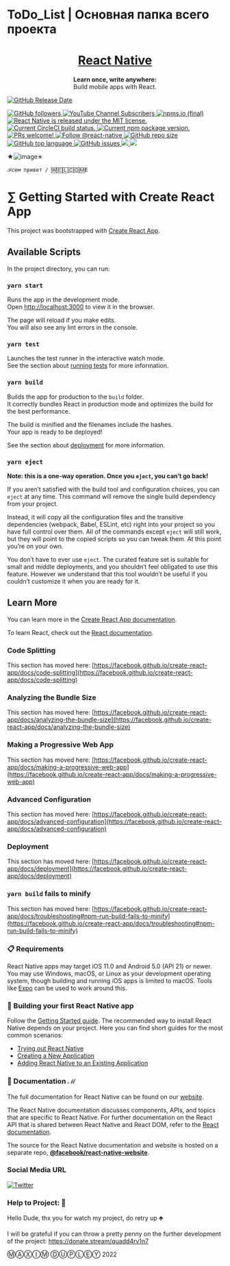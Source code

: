 # ToDo_List | Основная папка всего проекта 

<h1 align="center">
  <a href="https://reactnative.dev/"> React Native </a>
</h1>

<p align="center">
  <strong>Learn once, write anywhere:</strong><br> Build mobile apps with React.
</p>

<p align="center">
  
  [![GitHub Release Date](https://img.shields.io/badge/license-MIT-blue.svg)](https://github.com/QuadDarv1ne/ToDo_List/edit/main/to-do-list-v3/releases)
  
  <a href="https://github.com/QuadDarv1ne/ToDo_List/edit/main/to-do-list-v3/"> 
     <img alt="GitHub followers" src="https://img.shields.io/github/followers/QuadDarv1ne?color=blue&label=Followers%20on%20GitHub&logoColor=blueviolet&style=social"/>
  <a/>
    
  <a href="https://github.com/QuadDarv1ne/ToDo_List/edit/main/to-do-list-v3/"> 
    <img alt="YouTube Channel Subscribers" src="https://img.shields.io/youtube/channel/subscribers/UCX9nGW7TMpMMYR9TND7JADA?color=blue&label=Subscribers%20%7C%20%D0%9F%D0%BE%D0%B4%D0%BF%D0%B8%D1%81%D1%87%D0%B8%D0%BA%D0%B8&style=social">
    <a/>
    
  <a href="https://github.com/QuadDarv1ne/ToDo_List/edit/main/to-do-list-v3/"> 
    <img alt="npms.io (final)" src="https://img.shields.io/npms-io/final-score/to-do-list?logo=React&logoColor=blueviolet&style=social">
  <a/>
    
  <a href="https://github.com/facebook/react-native/blob/HEAD/LICENSE">
    <img src="https://img.shields.io/badge/license-MIT-blue.svg" alt="React Native is released under the MIT license." />
  </a>
  <a href="https://circleci.com/gh/facebook/react-native">
    <img src="https://circleci.com/gh/facebook/react-native.svg" alt="Current CircleCI build status." />
  </a>
  <a href="https://www.npmjs.org/package/react-native">
    <img src="https://img.shields.io/npm/v/react-native?color=brightgreen&label=npm%20package" alt="Current npm package version." />
  </a>
  <a href="https://reactnative.dev/docs/contributing">
    <img src="https://img.shields.io/badge/PRs-welcome-brightgreen.svg" alt="PRs welcome!" />
  </a>
  <a href="https://twitter.com/intent/follow?screen_name=reactnative">
    <img src="https://img.shields.io/twitter/follow/reactnative.svg?label=Follow%20@reactnative" alt="Follow @react-native" />
  </a>
    
  <a href="https://github.com/QuadDarv1ne/ToDo_List/edit/main/to-do-list-v3/">
    <img src="https://img.shields.io/github/repo-size/QuadDarv1ne/ToDo_List?logo=AngularJS&logoColor=blueviolet&style=social" alt="GitHub repo size" />
  </a>
    
  <a href="https://github.com/QuadDarv1ne/ToDo_List/edit/main/to-do-list-v3/">
    <img alt="GitHub top language" src="https://img.shields.io/github/languages/top/QuadDarv1ne/ToDo_List" />
  </a>
  
  <a href="https://github.com/QuadDarv1ne/ToDo_List/issues">
    <img alt="GitHub issues" src="https://img.shields.io/github/issues/QuadDarv1ne/ToDo_List?label=Issues%20%7C%20%D0%92%D0%BE%D0%BF%D1%80%D0%BE%D1%81%D1%8B&logo=appveyor&style=social">
  </a>
  
  <a href="https://github.com/QuadDarv1ne/ToDo_List/edit/main/to-do-list-v3/">
    <img src="https://badges.frapsoft.com/os/v1/open-source.svg?v=103" >
  </a>
    
  <a href="https://github.com/QuadDarv1ne/ToDo_List/edit/main/to-do-list-v3/"> 
    <img src="https://img.shields.io/github/languages/top/silent-lad/VueSolitaire.svg">
  </a>
      
  </p>
 </p>

★![image](https://user-images.githubusercontent.com/51045274/145562950-f9ffbfc9-c1a0-4642-92cb-99c849c40670.png)✭

    ℬсем привет / 🅆🄴🄻🄲🄾🄼E
    
# ∑ Getting Started with Create React App

This project was bootstrapped with [Create React App](https://github.com/facebook/create-react-app).

## Available Scripts

In the project directory, you can run:

### `yarn start`

Runs the app in the development mode.\
Open [http://localhost:3000](http://localhost:3000) to view it in the browser.

The page will reload if you make edits.\
You will also see any lint errors in the console.

### `yarn test`

Launches the test runner in the interactive watch mode.\
See the section about [running tests](https://facebook.github.io/create-react-app/docs/running-tests) for more information.

### `yarn build`

Builds the app for production to the `build` folder.\
It correctly bundles React in production mode and optimizes the build for the best performance.

The build is minified and the filenames include the hashes.\
Your app is ready to be deployed!

See the section about [deployment](https://facebook.github.io/create-react-app/docs/deployment) for more information.

### `yarn eject`

**Note: this is a one-way operation. Once you `eject`, you can’t go back!**

If you aren’t satisfied with the build tool and configuration choices, you can `eject` at any time. This command will remove the single build dependency from your project.

Instead, it will copy all the configuration files and the transitive dependencies (webpack, Babel, ESLint, etc) right into your project so you have full control over them. All of the commands except `eject` will still work, but they will point to the copied scripts so you can tweak them. At this point you’re on your own.

You don’t have to ever use `eject`. The curated feature set is suitable for small and middle deployments, and you shouldn’t feel obligated to use this feature. However we understand that this tool wouldn’t be useful if you couldn’t customize it when you are ready for it.

## Learn More

You can learn more in the [Create React App documentation](https://facebook.github.io/create-react-app/docs/getting-started).

To learn React, check out the [React documentation](https://reactjs.org/).

### Code Splitting

This section has moved here: [https://facebook.github.io/create-react-app/docs/code-splitting](https://facebook.github.io/create-react-app/docs/code-splitting)

### Analyzing the Bundle Size

This section has moved here: [https://facebook.github.io/create-react-app/docs/analyzing-the-bundle-size](https://facebook.github.io/create-react-app/docs/analyzing-the-bundle-size)

### Making a Progressive Web App

This section has moved here: [https://facebook.github.io/create-react-app/docs/making-a-progressive-web-app](https://facebook.github.io/create-react-app/docs/making-a-progressive-web-app)

### Advanced Configuration

This section has moved here: [https://facebook.github.io/create-react-app/docs/advanced-configuration](https://facebook.github.io/create-react-app/docs/advanced-configuration)

### Deployment

This section has moved here: [https://facebook.github.io/create-react-app/docs/deployment](https://facebook.github.io/create-react-app/docs/deployment)

### `yarn build` fails to minify

This section has moved here: [https://facebook.github.io/create-react-app/docs/troubleshooting#npm-run-build-fails-to-minify](https://facebook.github.io/create-react-app/docs/troubleshooting#npm-run-build-fails-to-minify)

### 📋 Requirements

React Native apps may target iOS 11.0 and Android 5.0 (API 21) or newer. You may use Windows, macOS, or Linux as your development operating system, though building and running iOS apps is limited to macOS. Tools like [Expo](https://expo.io) can be used to work around this.

### 🎉 Building your first React Native app

Follow the [Getting Started guide](https://reactnative.dev/docs/getting-started). The recommended way to install React Native depends on your project. Here you can find short guides for the most common scenarios:

- [Trying out React Native][hello-world]
- [Creating a New Application][new-app]
- [Adding React Native to an Existing Application][existing]

[hello-world]: https://snack.expo.io/@hramos/hello,-world!
[new-app]: https://reactnative.dev/docs/getting-started
[existing]: https://reactnative.dev/docs/integration-with-existing-apps

### 📖 Documentation ℳ

The full documentation for React Native can be found on our [website][docs].

The React Native documentation discusses components, APIs, and topics that are specific to React Native. For further documentation on the React API that is shared between React Native and React DOM, refer to the [React documentation][r-docs].

The source for the React Native documentation and website is hosted on a separate repo, [**@facebook/react-native-website**][repo-website].

[docs]: https://reactnative.dev/docs/getting-started
[r-docs]: https://reactjs.org/docs/getting-started.html
[repo-website]: https://github.com/facebook/react-native-website

### Social Media URL

<a href="https://twitter.com/intent/tweet?text=Wow:&url=https%3A%2F%2Fgithub.com%2FQuadDarv1ne%2FToDo_List%2Fedit%2Fmain%2Fto-do-list-v3%2F"><img alt="Twitter" src="https://img.shields.io/twitter/url?style=social&url=https%3A%2F%2Ftwitter.com%2Fmaksimdupley"></a>
    
### Help to Project: 📖

Hello Dude, thx you for watch my project, do retry up 🡹
    
I will be grateful if you can throw a pretty penny on the further development of the project: https://donate.stream/quadd4rv1n7
    
ⓂⒶⓍⒾⓂ ⒹⓊⓅⓁⒺⓎ 2022
